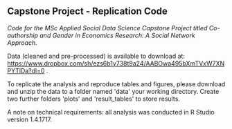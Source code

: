 ## Capstone Project - Replication Code 

*Code for the MSc Applied Social Data Science Capstone Project titled Co-authorship and Gender in Economics Research: A Social Network Approach.*

Data (cleaned and pre-processed) is available to download at: https://www.dropbox.com/sh/ezs6b1y738t9a24/AABOwa495bXmTVxW7XNPYTlDa?dl=0 .

To replicate the analysis and reproduce tables and figures, please download and unzip the data to a folder named 'data' your working directory. Create two further folders 'plots' and 'result_tables' to store results.

A note on technical requirements: all analysis was conducted in R Studio version 1.4.1717.
